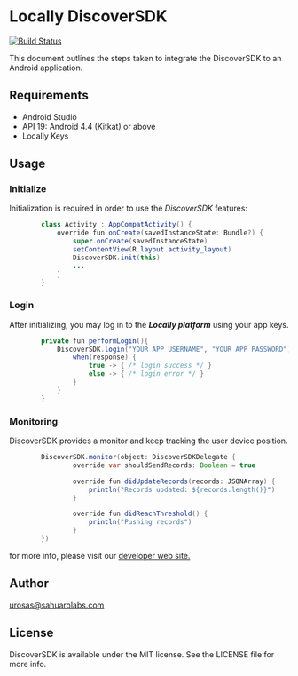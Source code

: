 # Locally DiscoverSDK
[![Build Status](https://travis-ci.org/locally-io/android-discover-sdk.svg?branch=master)](https://travis-ci.org/locally-io/android-discover-sdk)

This document outlines the steps taken to integrate the DiscoverSDK to an Android application.

## Requirements

  - Android Studio
  - API 19: Android 4.4 (Kitkat) or above
  - Locally Keys
  
## Usage
### Initialize

Initialization is required in order to use the _DiscoverSDK_ features:

```Java
        class Activity : AppCompatActivity() {
            override fun onCreate(savedInstanceState: Bundle?) {
                super.onCreate(savedInstanceState)
                setContentView(R.layout.activity_layout)
                DiscoverSDK.init(this)
                ...
            }
        }
```

### Login

    
After initializing, you may log in to the _**Locally platform**_ using your app keys.

```Java
        private fun performLogin(){
            DiscoverSDK.login("YOUR APP USERNAME", "YOUR APP PASSWORD") { response -> 
                when(response) {
                    true -> { /* login success */ }
                    else -> { /* login error */ }
                }
            }
        }
```

### Monitoring
   
DiscoverSDK provides a monitor and keep tracking the user device position.

```Java
        DiscoverSDK.monitor(object: DiscoverSDKDelegate {
                override var shouldSendRecords: Boolean = true

                override fun didUpdateRecords(records: JSONArray) {
                    println("Records updated: ${records.length()}")
                }

                override fun didReachThreshold() {
                    println("Pushing records")
                }
        })
```

for more info, please visit our [developer web site.](https://locally.io/developers/)

## Author
urosas@sahuarolabs.com

## License
DiscoverSDK is available under the MIT license. See the LICENSE file for more info.
